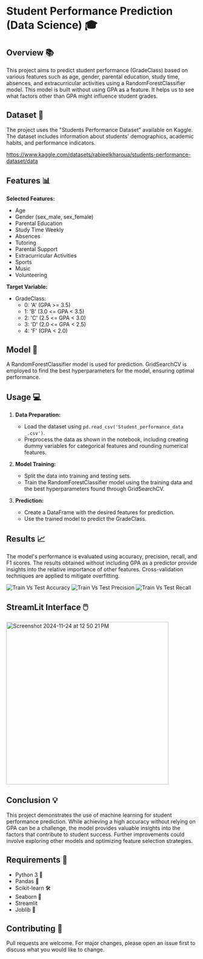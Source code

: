 # Student Performance Prediction (Data Science) 🎓

## Overview :books:

This project aims to predict student performance (GradeClass) based on various features such as age, gender, parental education, study time, absences, and extracurricular activities using a RandomForestClassifier model. This model is built without using GPA as a feature. It helps us to see what factors other than GPA might influence student grades.

## Dataset 💾

The project uses the "Students Performance Dataset" available on Kaggle. The dataset includes information about students' demographics, academic habits, and performance indicators.

https://www.kaggle.com/datasets/rabieelkharoua/students-performance-dataset/data

## Features 📊

**Selected Features:**

* Age 
* Gender (sex\_male, sex\_female)
* Parental Education
* Study Time Weekly
* Absences
* Tutoring
* Parental Support
* Extracurricular Activities
* Sports
* Music
* Volunteering

**Target Variable:**

* GradeClass:  
    * 0: 'A' (GPA >= 3.5)
    * 1: 'B' (3.0 <= GPA < 3.5)
    * 2: 'C' (2.5 <= GPA < 3.0)
    * 3: 'D' (2.0 <= GPA < 2.5)
    * 4: 'F' (GPA < 2.0)

## Model 🤖

A RandomForestClassifier model is used for prediction. GridSearchCV is employed to find the best hyperparameters for the model, ensuring optimal performance.

## Usage 💻

1. **Data Preparation:**
   - Load the dataset using `pd.read_csv('Student_performance_data _.csv')`.
   - Preprocess the data as shown in the notebook, including creating dummy variables for categorical features and rounding numerical features.

2. **Model Training:**
   - Split the data into training and testing sets.
   - Train the RandomForestClassifier model using the training data and the best hyperparameters found through GridSearchCV.

3. **Prediction:**
   - Create a DataFrame with the desired features for prediction.
   - Use the trained model to predict the GradeClass.

## Results :chart_with_upwards_trend:

The model's performance is evaluated using accuracy, precision, recall, and F1 scores.  The results obtained without including GPA as a predictor provide insights into the relative importance of other features. Cross-validation techniques are applied to mitigate overfitting.

![Train Vs Test Accuracy](https://github.com/user-attachments/assets/a36299bc-d043-4aec-a424-10f7dcfee40f)
![Train Vs Test Precision](https://github.com/user-attachments/assets/36a9ab7a-f5e8-4e10-b6fa-ebc930ca89ab)
![Train Vs Test Recall](https://github.com/user-attachments/assets/b60543c1-ba42-407b-b194-e00cfd8a10a6)

## StreamLit Interface 🖱️

<img width="428" alt="Screenshot 2024-11-24 at 12 50 21 PM" src="https://github.com/user-attachments/assets/1fb34879-9192-4f69-a274-e6e2faf9974f">

## Conclusion :bulb:

This project demonstrates the use of machine learning for student performance prediction. While achieving a high accuracy without relying on GPA can be a challenge, the model provides valuable insights into the factors that contribute to student success. Further improvements could involve exploring other models and optimizing feature selection strategies.

## Requirements 🔧

* Python 3 🐍
* Pandas 🐼
* Scikit-learn 🛠️
* Seaborn 🌊
* Streamlit
* Joblib 💼

## Contributing 🤝

Pull requests are welcome. For major changes, please open an issue first to discuss what you would like to change.
